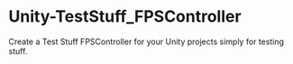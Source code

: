 # Unity-TestStuff_FPSController
 Create a Test Stuff FPSController for your Unity projects simply for testing stuff.
